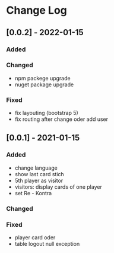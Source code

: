 
# Change Log

## [0.0.2] - 2022-01-15
 
### Added

### Changed

- npm packege upgrade
- nuget package upgrade


### Fixed

- fix layouting (bootstrap 5)
- fix routing after change oder add user 

## [0.0.1] - 2021-01-15
 
### Added
 - change language 
 - show last card stich
 - 5th player as visitor
 - visitors: display cards of one player 
 - set Re - Kontra

### Changed

### Fixed

- player card oder
- table logout null exception
